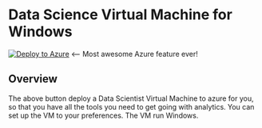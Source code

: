 # Data Science Virtual Machine for Windows

[![Deploy to Azure](http://azuredeploy.net/deploybutton.png)](https://portal.azure.com/#create/Microsoft.Template/uri/https%3A%2F%2Fraw.githubusercontent.com%2FVeracity%2Fveracity-quickstart-samples%2Fmaster%2F101-data-science-virtual-machine%2Fdata-science-virtual-machine-Windows%2Fdeployazure.json)   <-- Most awesome Azure feature ever!

## Overview
The above button deploy a Data Scientist Virtual Machine to azure for you, so that you have all the tools you need to get going with analytics. You can set up the VM to your preferences. The VM run Windows.  

